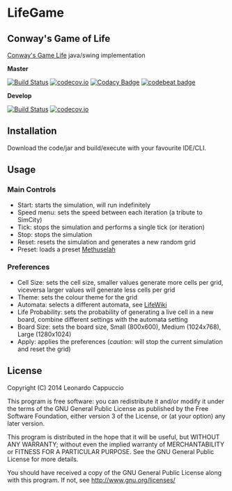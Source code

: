 # LifeGame

## Conway's Game of Life

[Conway's Game Life](http://en.wikipedia.org/wiki/Conway%27s_Game_of_Life) java/swing implementation

**Master**

[![Build Status](https://travis-ci.org/lcappuccio/life-game.svg?branch=master)](https://travis-ci.org/lcappuccio/life-game)
[![codecov.io](https://codecov.io/github/lcappuccio/life-game/coverage.svg?branch=master)](https://codecov.io/github/lcappuccio/life-game?branch=master)
[![Codacy Badge](https://api.codacy.com/project/badge/grade/768d2a11aa9549a39e325ab944de9739)](https://www.codacy.com/app/leo_4/life-game)
[![codebeat badge](https://codebeat.co/badges/01266f8b-6e70-4564-8542-a0d0b4fdab60)](https://codebeat.co/projects/github-com-lcappuccio-life-game)

**Develop**

[![Build Status](https://travis-ci.org/lcappuccio/life-game.svg?branch=develop)](https://travis-ci.org/lcappuccio/life-game)
[![codecov.io](https://codecov.io/github/lcappuccio/life-game/coverage.svg?branch=develop)](https://codecov.io/github/lcappuccio/life-game?branch=develop)

## Installation

Download the code/jar and build/execute with your favourite IDE/CLI.

## Usage

### Main Controls

- Start: starts the simulation, will run indefinitely
- Speed menu: sets the speed between each iteration (a tribute to SimCity)
- Tick: stops the simulation and performs a single tick (or iteration)
- Stop: stops the simulation
- Reset: resets the simulation and generates a new random grid
- Preset: loads a preset [Methuselah](http://www.conwaylife.com/wiki/Methuselah)

### Preferences

- Cell Size: sets the cell size, smaller values generate more cells per grid, viceversa larger values will generate less cells per grid
- Theme: sets the colour theme for the grid
- Automata: selects a different automata, see [LifeWiki](http://www.conwaylife.com/wiki/Cellular_automaton)
- Life Probability: sets the probability of generating a live cell in a new board, combine different settings with the
automata setting
- Board Size: sets the board size, Small (800x600), Medium (1024x768), Large (1280x1024)
- Apply: applies the preferences (*caution:* will stop the current simulation and reset the grid)

## License

Copyright (C) 2014 Leonardo Cappuccio

This program is free software: you can redistribute it and/or modify
it under the terms of the GNU General Public License as published by
the Free Software Foundation, either version 3 of the License, or
(at your option) any later version.

This program is distributed in the hope that it will be useful,
but WITHOUT ANY WARRANTY; without even the implied warranty of
MERCHANTABILITY or FITNESS FOR A PARTICULAR PURPOSE.  See the
GNU General Public License for more details.

You should have received a copy of the GNU General Public License
along with this program.  If not, see http://www.gnu.org/licenses/
